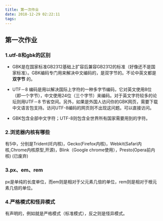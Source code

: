 ```yaml
---
title: 第一次作业
date: 2018-12-29 02:22:11
tags:
---
```


## 第一次作业

### 1.utf-8和gbk的区别
- GBK是在国家标准GB2312基础上扩容后兼容GB2312的标准（好像还不是国家标准）。GBK编码专门用来解决中文编码的，是双字节的。不论中英文都是 **双字节** 的。

- UTF－8 编码是用以解决国际上字符的一种多字节编码，它对英文使用8位（即一个字节），中文使用24位（三个字节）来编码。对于英文字符较多的论坛则用UTF－8 节省空间。另外，如果是外国人访问你的GBK网页，需要下载中文语言包支持。访问UTF-8编码的网页则不出现这问题。可以直接访问。

- GBK包含全部中文字符；UTF-8则包含全世界所有国家需要用到的字符。
### 2.浏览器内核有哪些
有5中，分别是Trident(IE内核)，Gecko(Firefox内核)，Webkit(Safari内核,Chrome内核原型,开源)，Blink（Google chrome使用），Presto(Opera前内核) (已废弃)
### 3.px、em、rem
px是单纯的长度单位，而em则是相对于父元素几倍的单位，rem则是相对于根元素几倍的单位。
### 4.严格模式和怪异模式
有声明的，例如<!doctype html>就是严格模式（标准模式），反之则是怪异模式。